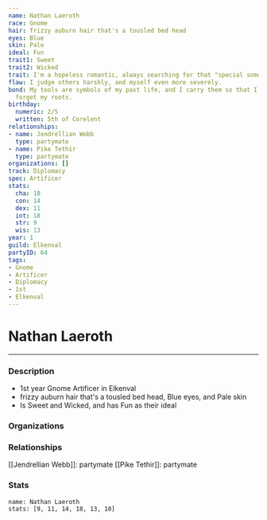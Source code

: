 ```yaml
---
name: Nathan Laeroth
race: Gnome
hair: frizzy auburn hair that's a tousled bed head
eyes: Blue
skin: Pale
ideal: Fun
trait1: Sweet
trait2: Wicked
trait: I'm a hopeless romantic, always searching for that "special someone."
flaw: I judge others harshly, and myself even more severely.
bond: My tools are symbols of my past life, and I carry them so that I will never
  forget my roots.
birthday:
  numeric: 2/5
  written: 5th of Corelent
relationships:
- name: Jendrellian Webb
  type: partymate
- name: Pike Tethir
  type: partymate
organizations: []
track: Diplomacy
spec: Artificer
stats:
  cha: 10
  con: 14
  dex: 11
  int: 18
  str: 9
  wis: 13
year: 1
guild: Elkenval
partyID: 64
tags:
- Gnome
- Artificer
- Diplomacy
- 1st
- Elkenval
---
```

# Nathan Laeroth
---
### Description
- 1st year Gnome Artificer in Elkenval
- frizzy auburn hair that's a tousled bed head, Blue eyes, and Pale skin
- Is Sweet and Wicked, and has Fun as their ideal

### Organizations
### Relationships
[[Jendrellian Webb]]: partymate
[[Pike Tethir]]: partymate
### Stats
```statblock
name: Nathan Laeroth
stats: [9, 11, 14, 18, 13, 10]
```